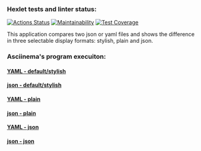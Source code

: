 ### Hexlet tests and linter status:
[![Actions Status](https://github.com/CyberXAndrew/java-project-71/workflows/hexlet-check/badge.svg)](https://github.com/CyberXAndrew/java-project-71/actions)
[![Maintainability](https://api.codeclimate.com/v1/badges/ef8ba98d297869af9a27/maintainability)](https://codeclimate.com/github/CyberXAndrew/java-project-71/maintainability)
[![Test Coverage](https://api.codeclimate.com/v1/badges/ef8ba98d297869af9a27/test_coverage)](https://codeclimate.com/github/CyberXAndrew/java-project-71/test_coverage)

This application compares two json or yaml files and shows the difference in three selectable display formats: stylish, plain and json.

### Asciinema's program execuiton:
#### [YAML - default/stylish](https://asciinema.org/a/589167)
#### [json - default/stylish](https://asciinema.org/a/589166)
#### [YAML - plain](https://asciinema.org/a/589192)
#### [json - plain](https://asciinema.org/a/589191)
#### [YAML - json](https://asciinema.org/a/589776)
#### [json - json](https://asciinema.org/a/589775)